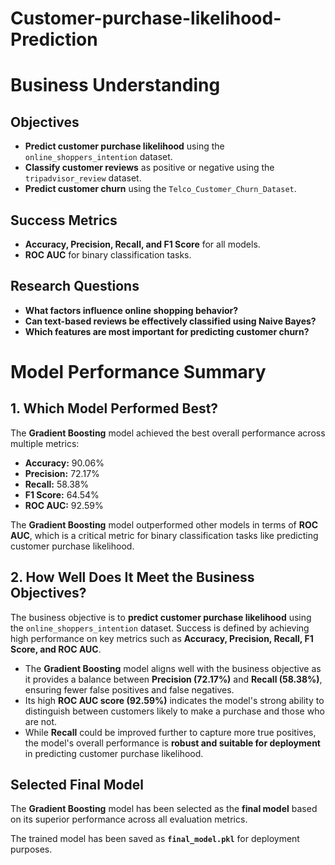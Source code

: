 # Customer-purchase-likelihood-Prediction

# Business Understanding

## Objectives

- **Predict customer purchase likelihood** using the `online_shoppers_intention` dataset.  
- **Classify customer reviews** as positive or negative using the `tripadvisor_review` dataset.  
- **Predict customer churn** using the `Telco_Customer_Churn_Dataset`.  

## Success Metrics

- **Accuracy, Precision, Recall, and F1 Score** for all models.  
- **ROC AUC** for binary classification tasks.  

## Research Questions

- **What factors influence online shopping behavior?**  
- **Can text-based reviews be effectively classified using Naive Bayes?**  
- **Which features are most important for predicting customer churn?**  



# Model Performance Summary

## 1. Which Model Performed Best?

The **Gradient Boosting** model achieved the best overall performance across multiple metrics:

- **Accuracy:** 90.06%  
- **Precision:** 72.17%  
- **Recall:** 58.38%  
- **F1 Score:** 64.54%  
- **ROC AUC:** 92.59%  

The **Gradient Boosting** model outperformed other models in terms of **ROC AUC**, which is a critical metric for binary classification tasks like predicting customer purchase likelihood.

## 2. How Well Does It Meet the Business Objectives?

The business objective is to **predict customer purchase likelihood** using the `online_shoppers_intention` dataset. Success is defined by achieving high performance on key metrics such as **Accuracy, Precision, Recall, F1 Score, and ROC AUC**.

- The **Gradient Boosting** model aligns well with the business objective as it provides a balance between **Precision (72.17%)** and **Recall (58.38%)**, ensuring fewer false positives and false negatives.
- Its high **ROC AUC score (92.59%)** indicates the model's strong ability to distinguish between customers likely to make a purchase and those who are not.
- While **Recall** could be improved further to capture more true positives, the model's overall performance is **robust and suitable for deployment** in predicting customer purchase likelihood.

## Selected Final Model

The **Gradient Boosting** model has been selected as the **final model** based on its superior performance across all evaluation metrics.  

The trained model has been saved as **`final_model.pkl`** for deployment purposes.
